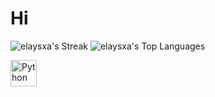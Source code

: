 # Hi
![elaysxa's Streak](https://github-readme-streak-stats.herokuapp.com/?user=elaysxa&theme=highcontrast&hide_border=true)
![elaysxa's Top Languages](https://github-readme-stats.vercel.app/api/top-langs/?username=elaysxa&theme=gruvbox&show_icons=true&hide_border=true&layout=compact)

<a href="https://www.python.org" target="_blank"><img align="left" alt="Python" height ="42px" src="https://raw.githubusercontent.com/rahul-jha98/github_readme_icons/main/language_and_tools/square/python/python.svg"></a>
